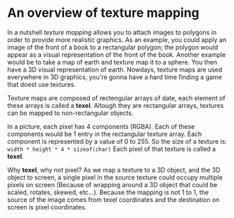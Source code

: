 # An overview of texture mapping

In a nutshell _texture mapping_ allows you to attach images to polygons in order to provide more realistic graphics. As an example, you could apply an image of the front of a book to a rectangular polygon; the polygon would appear as a visual representation of the front of the book. Another example would be to take a map of earth and texture map it to a sphere. You then have a 3D visual representation of earth. Nowdays, texture maps are used everywhere in 3D graphics, you're gonna have a hard time finding a game that doest use textures.

Texture maps are composed of rectengular arrays of date, each element of these arrays is called a __texel__. Altough they are rectangular arrays, textures can be mapped to non-rectangular objects. 

In a picture, each pixel has 4 components (RGBA). Each of these components would be 1 entry in the rectangular texture array. Each component is represented by a value of 0 to 255. So the size of a texture is: ```width * height * 4 * sizeof(char)``` Each pixel of that texture is called a __texel__. 

Why __texel__, why not pixel? As we map a texture to a 3D object, and the 3D object to screen, a single pixel in the source texture could occupy multiple pixels on screen (Because of wrapping around a 3D object that could be scaled, rotates, skewed, etc...). Because the mapping is not 1 to 1, the source of the image comes from texel coordinates and the destination on screen is pixel coordinates.